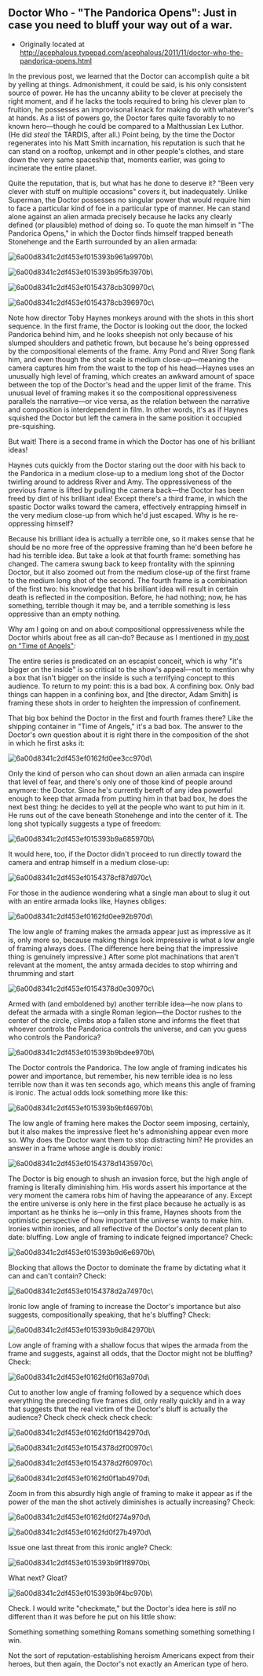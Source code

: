 ## Doctor Who - "The Pandorica Opens": Just in case you need to bluff your way out of a war.

 * Originally located at http://acephalous.typepad.com/acephalous/2011/11/doctor-who-the-pandorica-opens.html

In the previous post, we learned that the Doctor can accomplish quite a bit by yelling at things. Admonishment, it could be said, is his only consistent source of power. He has the uncanny ability to be clever at precisely the right moment, and if he lacks the tools required to bring his clever plan to fruition, he possesses an improvisonal knack for making do with whatever's at hands. As a list of powers go, the Doctor fares quite favorably to no known hero—though he could be compared to a Malthussian Lex Luthor. (He did *steal* the TARDIS, after all.) Point being, by the time the Doctor regenerates into his Matt Smith incarnation, his reputation is such that he can stand on a rooftop, unkempt and in other people's clothes, and stare down the very same spaceship that, moments earlier, was going to incinerate the entire planet.

Quite the reputation, that is, but what has he done to deserve it? "Been very clever with stuff on multiple occasions" covers it, but inadequately. Unlike Superman, the Doctor possesses no singular power that would require him to face a particular kind of foe in a particular type of manner. He can stand alone against an alien armada precisely because he lacks any clearly defined (or plausible) method of doing so. To quote the man himself in "The Pandorica Opens," in which the Doctor finds himself trapped beneath Stonehenge and the Earth surrounded by an alien armada:

![6a00d8341c2df453ef015393b961a9970b](images/tv/doctor-who-the-pandorica-opens/6a00d8341c2df453ef015393b961a9970b.jpg)\ 

![6a00d8341c2df453ef015393b95fb3970b](images/tv/doctor-who-the-pandorica-opens/6a00d8341c2df453ef015393b95fb3970b.jpg)\ 

![6a00d8341c2df453ef0154378cb309970c](images/tv/doctor-who-the-pandorica-opens/6a00d8341c2df453ef0154378cb309970c.jpg)\ 

![6a00d8341c2df453ef0154378cb396970c](images/tv/doctor-who-the-pandorica-opens/6a00d8341c2df453ef0154378cb396970c.jpg)\ 

Note how director Toby Haynes monkeys around with the shots in this short sequence. In the first frame, the Doctor is looking out the door, the locked Pandorica behind him, and he looks sheepish not only because of his slumped shoulders and pathetic frown, but because he's being oppressed by the compositional elements of the frame. Amy Pond and River Song flank him, and even though the shot scale is medium close-up—meaning the camera captures him from the waist to the top of his head—Haynes uses an unusually high level of framing, which creates an awkward amount of space between the top of the Doctor's head and the upper limit of the frame. This unusual level of framing makes it so the compositional oppressiveness parallels the narrative—or vice versa, as the relation between the narrative and composition is interdependent in film. In other words, it's as if Haynes squished the Doctor but left the camera in the same position it occupied pre-squishing.

But wait! There is a second frame in which the Doctor has one of his brilliant ideas!

Haynes cuts quickly from the Doctor staring out the door with his back to the Pandorica in a medium close-up to a medium long shot of the Doctor twirling around to address River and Amy. The oppressiveness of the previous frame is lifted by pulling the camera back—the Doctor has been freed by dint of his brilliant idea! Except there's a third frame, in which the spastic Doctor walks toward the camera, effectively entrapping himself in the very medium close-up from which he'd just escaped. Why is he re-oppressing himself?

Because his brilliant idea is actually a terrible one, so it makes sense that he should be no more free of the oppressive framing than he'd been before he had his terrible idea. But take a look at that fourth frame: something has changed. The camera swung back to keep frontality with the spinning Doctor, but it also zoomed out from the medium close-up of the first frame to the medium long shot of the second. The fourth frame is a combination of the first two: his knowledge that his brilliant idea will result in certain death is reflected in the composition. Before, he had nothing; now, he has something, terrible though it may be, and a terrible something is less oppressive than an empty nothing.

Why am I going on and on about compositional oppressiveness while the Doctor whirls about free as all can-do? Because as I mentioned in [my post on "Time of Angels"](http://acephalous.typepad.com/acephalous/2011/02/doctor-who-time-of-angels-lecture-notes.html):

The entire series is predicated on an escapist conceit, which is why "it's bigger on the inside" is so critical to the show's appeal—not to mention why a box that isn't bigger on the inside is such a terrifying concept to this audience.  To return to my point: this is a bad box.  A confining box.  Only bad things can happen in a confining box, and [the director, Adam Smith] is framing these shots in order to heighten the impression of confinement.

That big box behind the Doctor in the first and fourth frames there? Like the shipping container in "Time of Angels," it's a bad box. The answer to the Doctor's own question about it is right there in the composition of the shot in which he first asks it:

![6a00d8341c2df453ef0162fd0ee3cc970d](images/tv/doctor-who-the-pandorica-opens/6a00d8341c2df453ef0162fd0ee3cc970d.jpg)\ 

Only the kind of person who can shout down an alien armada can inspire that level of fear, and there's only one of those kind of people around anymore: the Doctor. Since he's currently bereft of any idea powerful enough to keep that armada from putting him in that bad box, he does the next best thing: he decides to yell at the people who want to put him in it. He runs out of the cave beneath Stonehenge and into the center of it. The long shot typically suggests a type of freedom:

![6a00d8341c2df453ef015393b9a685970b](images/tv/doctor-who-the-pandorica-opens/6a00d8341c2df453ef015393b9a685970b.jpg)\ 

It would here, too, if the Doctor didn't proceed to run directly toward the camera and entrap himself in a medium close-up:

![6a00d8341c2df453ef0154378cf87d970c](images/tv/doctor-who-the-pandorica-opens/6a00d8341c2df453ef0154378cf87d970c.jpg)\ 

For those in the audience wondering what a single man about to slug it out with an entire armada looks like, Haynes obliges:

![6a00d8341c2df453ef0162fd0ee92b970d](images/tv/doctor-who-the-pandorica-opens/6a00d8341c2df453ef0162fd0ee92b970d.jpg)\ 

The low angle of framing makes the armada appear just as impressive as it is, only more so, because making things look impressive is what a low angle of framing always does. (The difference here being that the impressive thing is genuinely impressive.) After some plot machinations that aren't relevant at the moment, the antsy armada decides to stop whirring and thrumming and start

![6a00d8341c2df453ef0154378d0e30970c](images/tv/doctor-who-the-pandorica-opens/6a00d8341c2df453ef0154378d0e30970c.jpg)\ 

Armed with (and emboldened by) another terrible idea—he now plans to defeat the armada with a single Roman legion—the Doctor rushes to the center of the circle, climbs atop a fallen stone and informs the fleet that whoever controls the Pandorica controls the universe, and can you guess who controls the Pandorica?

![6a00d8341c2df453ef015393b9bdee970b](images/tv/doctor-who-the-pandorica-opens/6a00d8341c2df453ef015393b9bdee970b.jpg)\ 

The Doctor controls the Pandorica. The low angle of framing indicates his power and importance, but remember, his new terrible idea is no less terrible now than it was ten seconds ago, which means this angle of framing is ironic. The actual odds look something more like this:

![6a00d8341c2df453ef015393b9bf46970b](images/tv/doctor-who-the-pandorica-opens/6a00d8341c2df453ef015393b9bf46970b.jpg)\ 

The low angle of framing here makes the Doctor seem imposing, certainly, but it also makes the impressive fleet he's admonishing appear even more so. Why does the Doctor want them to stop distracting him? He provides an answer in a frame whose angle is doubly ironic:

![6a00d8341c2df453ef0154378d1435970c](images/tv/doctor-who-the-pandorica-opens/6a00d8341c2df453ef0154378d1435970c.jpg)\ 

The Doctor is big enough to shush an invasion force, but the high angle of framing is literally diminishing him. His words assert his importance at the very moment the camera robs him of having the appearance of any. Except the entire universe is only here in the first place because he actually is as important as he thinks he is—only in this frame, Haynes shoots from the optimistic perspective of how important the universe wants to make him. Ironies within ironies, and all reflective of the Doctor's only decent plan to date: bluffing. Low angle of framing to indicate feigned importance? Check:

![6a00d8341c2df453ef015393b9d6e6970b](images/tv/doctor-who-the-pandorica-opens/6a00d8341c2df453ef015393b9d6e6970b.jpg)\ 

Blocking that allows the Doctor to dominate the frame by dictating what it can and can't contain? Check:

![6a00d8341c2df453ef0154378d2a74970c](images/tv/doctor-who-the-pandorica-opens/6a00d8341c2df453ef0154378d2a74970c.jpg)\ 

Ironic low angle of framing to increase the Doctor's importance but also suggests, compositionally speaking, that he's bluffing? Check:

![6a00d8341c2df453ef015393b9d842970b](images/tv/doctor-who-the-pandorica-opens/6a00d8341c2df453ef015393b9d842970b.jpg)\ 

Low angle of framing with a shallow focus that wipes the armada from the frame and suggests, against all odds, that the Doctor might not be bluffing? Check:

![6a00d8341c2df453ef0162fd0f163a970d](images/tv/doctor-who-the-pandorica-opens/6a00d8341c2df453ef0162fd0f163a970d.jpg)\ 

Cut to another low angle of framing followed by a sequence which does everything the preceding five frames did, only really quickly and in a way that suggests that the real victim of the Doctor's bluff is actually the audience? Check check check check check:

![6a00d8341c2df453ef0162fd0f1842970d](images/tv/doctor-who-the-pandorica-opens/6a00d8341c2df453ef0162fd0f1842970d.jpg)\ 

![6a00d8341c2df453ef0154378d2f00970c](images/tv/doctor-who-the-pandorica-opens/6a00d8341c2df453ef0154378d2f00970c.jpg)\ 

![6a00d8341c2df453ef0154378d2f60970c](images/tv/doctor-who-the-pandorica-opens/6a00d8341c2df453ef0154378d2f60970c.jpg)\ 

![6a00d8341c2df453ef0162fd0f1ab4970d](images/tv/doctor-who-the-pandorica-opens/6a00d8341c2df453ef0162fd0f1ab4970d.jpg)\ 

Zoom in from this absurdly high angle of framing to make it appear as if the power of the man the shot actively diminishes is actually increasing? Check:

![6a00d8341c2df453ef0162fd0f274a970d](images/tv/doctor-who-the-pandorica-opens/6a00d8341c2df453ef0162fd0f274a970d.jpg)\ 

![6a00d8341c2df453ef0162fd0f27b4970d](images/tv/doctor-who-the-pandorica-opens/6a00d8341c2df453ef0162fd0f27b4970d.jpg)\ 

Issue one last threat from this ironic angle? Check:

![6a00d8341c2df453ef015393b9f1f8970b](images/tv/doctor-who-the-pandorica-opens/6a00d8341c2df453ef015393b9f1f8970b.jpg)\ 

What next? Gloat?

![6a00d8341c2df453ef015393b9f4bc970b](images/tv/doctor-who-the-pandorica-opens/6a00d8341c2df453ef015393b9f4bc970b.jpg)\ 

Check. I would write "checkmate," but the Doctor's idea here is *still* no different than it was before he put on his little show:

Something something something Romans something something something I win.

Not the sort of reputation-establishing heroism Americans expect from their heroes, but then again, the Doctor's not exactly an American type of hero.
